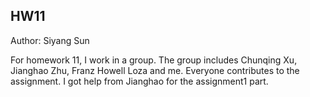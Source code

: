 ## HW11
Author: Siyang Sun 

For homework 11, I work in a group. The group includes Chunqing Xu, Jianghao Zhu, Franz Howell Loza and me. Everyone contributes to the assignment.
I got help from Jianghao for the assignment1 part.
